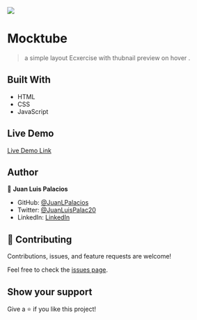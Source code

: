 ![](https://img.shields.io/badge/Microverse-blueviolet)

# Mocktube
> a simple layout Ecxercise with thubnail preview on hover .


## Built With

- HTML
- CSS
- JavaScript

## Live Demo

[Live Demo Link](https://juanlpalacios.github.io/Mocktube/)

## Author

👤 **Juan Luis Palacios**

- GitHub: [@JuanLPalacios](https://github.com/JuanLPalacios)
- Twitter: [@JuanLuisPalac20](https://twitter.com/twitterhandle)
- LinkedIn: [LinkedIn](https://www.linkedin.com/in/juan-luis-palacios-p%C3%A9rez-95b39a228/)


## 🤝 Contributing

Contributions, issues, and feature requests are welcome!

Feel free to check the [issues page](../../issues/).

## Show your support

Give a ⭐️ if you like this project!
